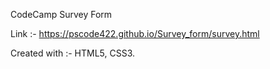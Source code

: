 CodeCamp Survey Form 

Link :- https://pscode422.github.io/Survey_form/survey.html

Created with :- HTML5, CSS3.
